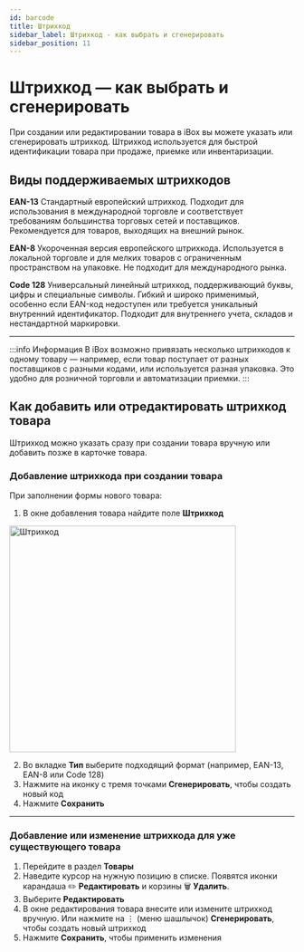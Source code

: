 ```yaml
---
id: barcode
title: Штрихкод
sidebar_label: Штрихкод - как выбрать и сгенерировать
sidebar_position: 11
---
```

# Штрихкод — как выбрать и сгенерировать
При создании или редактировании товара в iBox вы можете указать или сгенерировать штрихкод. Штрихкод используется для быстрой идентификации товара при продаже, приемке или инвентаризации.

## Виды поддерживаемых штрихкодов
**EAN-13**
Стандартный европейский штрихкод. Подходит для использования в международной торговле и соответствует требованиям большинства торговых сетей и поставщиков.
Рекомендуется для товаров, выходящих на внешний рынок.

**EAN-8**
Укороченная версия европейского штрихкода. Используется в локальной торговле и для мелких товаров с ограниченным пространством на упаковке.
Не подходит для международного рынка.

**Code 128**
Универсальный линейный штрихкод, поддерживающий буквы, цифры и специальные символы. Гибкий и широко применимый, особенно если EAN-код недоступен или требуется уникальный внутренний идентификатор.
Подходит для внутреннего учета, складов и нестандартной маркировки.

---

:::info Информация
В iBox возможно привязать несколько штрихкодов к одному товару — например, если товар поступает от разных поставщиков с разными кодами, или используется разная упаковка. Это удобно для розничной торговли и автоматизации приемки.
:::


## Как добавить или отредактировать штрихкод товара
Штрихкод можно указать сразу при создании товара вручную или добавить позже в карточке товара.

### Добавление штрихкода при создании товара
При заполнении формы нового товара:
1. В окне добавления товара найдите поле **Штрихкод**

<img src="/img/knowledge/goods/goods2.png" alt="Штрихкод" width="400" />



2. Во вкладке **Тип** выберите подходящий формат (например, EAN-13, EAN-8 или Code 128)
1. Нажмите на иконку с тремя точками **Сгенерировать**, чтобы создать новый код
1. Нажмите **Сохранить**

---


### Добавление или изменение штрихкода для уже существующего товара

1. Перейдите в раздел **Товары**
1. Наведите курсор на нужную позицию в списке. Появятся иконки карандаша ✏️ **Редактировать** и корзины 🗑️ **Удалить**. 
1. Выберите **Редактировать**
1. В окне редактирования товара внесите или измените штрихкод вручную. Или нажмите на ⋮ (меню шашлычок)  **Сгенерировать**, чтобы создать новый штрихкод 
1. Нажмите **Сохранить**, чтобы применить изменения

